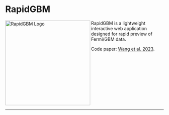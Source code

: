 # RapidGBM

<img align="left" src="https://github.com/user-attachments/assets/ed371fb2-db1f-4c36-b4c3-e2fe691ec306" alt="RapidGBM Logo" width="270"/>

RapidGBM is a lightweight interactive web application designed for rapid preview of Fermi/GBM data.

Code paper: [Wang et al. 2023](https://arxiv.org/abs/2303.11083).

<br clear="left"/>

---
